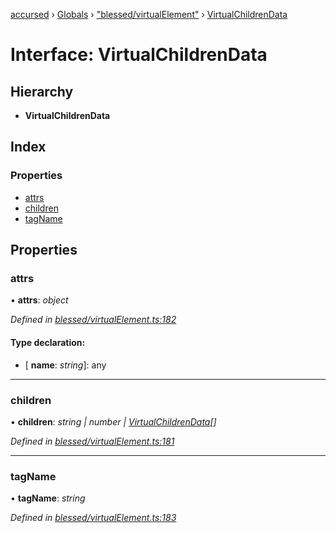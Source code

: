[accursed](../README.md) › [Globals](../globals.md) › ["blessed/virtualElement"](../modules/_blessed_virtualelement_.md) › [VirtualChildrenData](_blessed_virtualelement_.virtualchildrendata.md)

# Interface: VirtualChildrenData

## Hierarchy

* **VirtualChildrenData**

## Index

### Properties

* [attrs](_blessed_virtualelement_.virtualchildrendata.md#attrs)
* [children](_blessed_virtualelement_.virtualchildrendata.md#children)
* [tagName](_blessed_virtualelement_.virtualchildrendata.md#tagname)

## Properties

###  attrs

• **attrs**: *object*

*Defined in [blessed/virtualElement.ts:182](https://github.com/cancerberoSgx/accursed/blob/468bf3c/src/blessed/virtualElement.ts#L182)*

#### Type declaration:

* \[ **name**: *string*\]: any

___

###  children

• **children**: *string | number | [VirtualChildrenData](_blessed_virtualelement_.virtualchildrendata.md)[]*

*Defined in [blessed/virtualElement.ts:181](https://github.com/cancerberoSgx/accursed/blob/468bf3c/src/blessed/virtualElement.ts#L181)*

___

###  tagName

• **tagName**: *string*

*Defined in [blessed/virtualElement.ts:183](https://github.com/cancerberoSgx/accursed/blob/468bf3c/src/blessed/virtualElement.ts#L183)*
